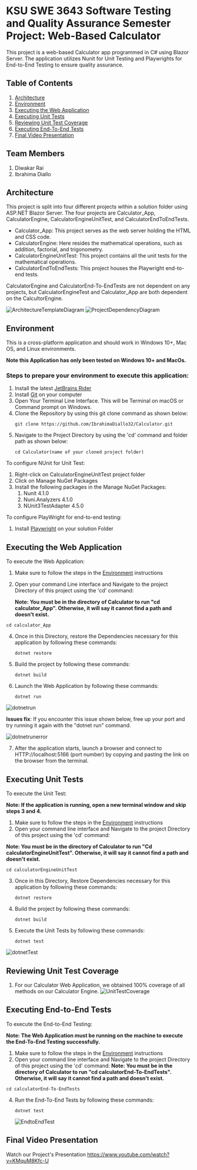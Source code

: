 # KSU SWE 3643 Software Testing and Quality Assurance Semester Project: Web-Based Calculator
This project is a web-based Calculator app programmed in C# using Blazor Server. The application utilizes Nunit for Unit Testing and Playwrights for End-to-End Testing to ensure quality assurance. 

## Table of Contents
1. [Architecture](#Architecture)
2. [Environment](#environment)
3. [Executing the Web Application](#executing-the-web-application)
4. [Executing Unit Tests](#executing-unit-tests)
5. [Reviewing Unit Test Coverage](#reviewing-unit-test-coverage)
6. [Executing End-To-End Tests](#Executing-End-To-End-Tests)
7. [Final Video Presentation](#Final-Video-Presentation)
   
## Team Members
1. Diwakar Rai
2. Ibrahima Diallo

## Architecture 
This project is split into four different projects within a solution folder using ASP.NET Blazor Server. The four projects are Calculator_App, CalculatorEngine, CalculatorEngineUnitTest, and CalculatorEndToEndTests.

-   Calculator_App: This project serves as the web server holding the HTML and CSS code.
-   CalculatorEngine: Here resides the mathematical operations, such as addition, factorial, and trigonometry.
-   CalculatorEngineUnitTest: This project contains all the unit tests for the mathematical operations.
-   CalculatorEndToEndTests: This project houses the Playwright end-to-end tests.

CalculatorEngine and CalculatorEnd-To-EndTests are not dependent on any projects, but CalculatorEngineTest and Calculator_App are both dependent on the CalcultorEngine.

![ArchitectureTemplateDiagram](https://github.com/IbrahimaDiallo32/Calculator/assets/111662876/072aefa6-c7d1-4671-b506-1d884da1be67)
![ProjectDependencyDiagram](https://github.com/IbrahimaDiallo32/Calculator/assets/111662876/83b2792b-9ca4-42ed-94f8-63728076b53c)


## Environment

This is a cross-platform application and should work in Windows 10+, Mac OS, and Linux environments.

**Note this Application has only been tested on Windows 10+ and MacOs.**

### Steps to prepare your environment to execute this application: 

1. Install the latest [JetBrains Rider](https://www.jetbrains.com/rider/download/#section=windows)
2. Install [Git](https://git-scm.com/downloads) on your computer
3. Open Your Terminal Line Interface. This will be Terminal on macOS or Command prompt on Windows.
4. Clone the Repository by using this git clone command as shown below:
      ```
   git clone https://github.com/IbrahimaDiallo32/Calculator.git
      ```
5. Navigate to the Project Directory by using the 'cd' command and folder path as shown below:
      ```
   cd Calculator(name of your cloned project folder)
      ```
   
To configure NUnit for Unit Test:
1.  Right-click on CalculatorEngineUnitTest project folder
2.  Click on Manage NuGet Packages
3. Install the following packages in the Manage NuGet Packages:
   1. Nunit 4.1.0
   2. Nuni.Analyzers 4.1.0
   3. NUnit3TestAdapter 4.5.0

To configure PlayWright for end-to-end testing: 
1. Install [Playwright](https://playwright.dev/dotnet/docs/intro) on your solution Folder
   

## Executing the Web Application 

To execute the Web Application:
1. Make sure to follow the steps in the [Environment](#environment) instructions
2. Open your command Line interface and Navigate to the project Directory of this project using the 'cd' command:

   **Note: You must be in the directory of Calculator to run "cd calculator_App". Otherwise, it will say it cannot find a path and doesn't exist.**
    
  ```
  cd calculator_App
   ```

4. Once in this Directory, restore the Dependencies necessary for this application by following these commands:
   ```
   dotnet restore
   ```
5. Build the project by following these commands:
   ```
   dotnet build
   ```
6. Launch the Web Application by following these commands:
    ```
    dotnet run
    ```
    
![dotnetrun](https://github.com/IbrahimaDiallo32/Calculator/assets/111923854/e4847ab5-d416-4807-ae6e-85c15ddc7390)

**Issues fix**: If you encounter this issue shown below, free up your port and try running it again with the "dotnet run" command.

![dotnetrunerror](https://github.com/IbrahimaDiallo32/Calculator/assets/111923854/d07e0f9a-129a-45a2-83bc-c4b610e5bc55)

7. After the application starts, launch a browser and connect to HTTP://localhost:5166 (port number) by copying and pasting the link on the browser from the terminal.
   
   
   

## Executing Unit Tests

To execute the Unit Test:
   
   **Note: If the application is running, open a new terminal window and skip steps 3 and 4.** 

1. Make sure to follow the steps in the [Environment](#environment) instructions
2.  Open your command line interface and Navigate to the project Directory of this project using the 'cd' command:
   
   **Note: You must be in the directory of Calculator to run "Cd calculatorEngineUnitTest". Otherwise, it will say it cannot find a path and doesn't exist.** 
   ```
   cd calculatorEngineUnitTest
   ```
3. Once in this Directory, Restore Dependencies necessary for this application by following these commands:
   ```
   dotnet restore
   ```
4. Build the project by following these commands:
   ```
   dotnet build
   ```
5. Execute the Unit Tests by following these commands:
   ```
   dotnet test
   ```
   
![dotnetTest](https://github.com/IbrahimaDiallo32/Calculator/assets/111923854/51f5f41e-6ec5-4dba-9f94-1f30f44b703e)

## Reviewing Unit Test Coverage
1. For our Calculator Web Application, we obtained 100% coverage of all methods on our Calculator Engine.
![UnitTestCoverage](https://github.com/IbrahimaDiallo32/Calculator/assets/111923854/6fc8f2cd-fd9d-4ed4-9774-8a9d9e96f157)



## Executing End-to-End Tests

To execute the End-to-End Testing:

**Note: The Web Application must be running on the machine to execute the End-To-End Testing successfully.**
1.  Make sure to follow the steps in the [Environment](#environment) instructions
2.  Open your command line interface and Navigate to the project Directory of this project using the 'cd' command:
   **Note: You must be in the directory of Calculator to run "cd calculatorEnd-To-EndTests". Otherwise, it will say it cannot find a path and doesn't exist.**
    
   ```
   cd calculatorEnd-To-EndTests
   ```
4. Run the End-To-End Tests by following these commands:
   ```
   dotnet test
   ```
   
   ![EndtoEndTest](https://github.com/IbrahimaDiallo32/Calculator/assets/111923854/c424c49b-a45a-4f28-9c51-01f1019e9b1c)

## Final Video Presentation

Watch our Project's Presentation
https://www.youtube.com/watch?v=KMquM8Kfc-U
